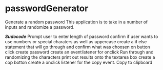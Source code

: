 # passwordGenerator
Generate a random password 
This application is to take in a number of inputs and randomize a password. 

*****Sudocode*****
Prompt user to enter length of password
confirm if user wants to use numbers or special charaters as well as uppercase
create a if else statement that will go through and confirm what was choosen
on button click create password 
create an eventlistener for onclick
Run through and randomizing the characters 
print out results onto the textarea box
create a cop botton 
create a onclick listener for the copy event. 
Copy to clipboard 

